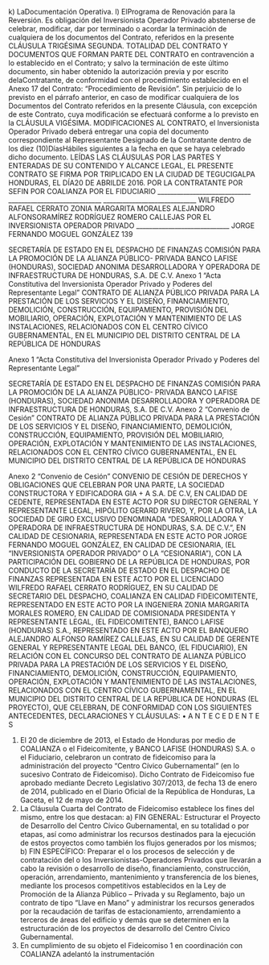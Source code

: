 k) LaDocumentación Operativa.
l) ElPrograma de Renovación para la Reversión.
Es obligación del Inversionista Operador Privado abstenerse de celebrar, modificar, dar por terminado o acordar la
terminación de cualquiera de los documentos del Contrato, referidos en la presente CLÁUSULA TRIGÉSIMA
SEGUNDA. TOTALIDAD DEL CONTRATO Y DOCUMENTOS QUE FORMAN PARTE DEL CONTRATO en
contravención a lo establecido en el Contrato; y salvo la terminación de este último documento, sin haber obtenido la
autorización previa y por escrito delaContratante, de conformidad con el procedimiento establecido en el Anexo 17 del
Contrato: “Procedimiento de Revisión”.
Sin perjuicio de lo previsto en el párrafo anterior, en caso de modificar cualquiera de los Documentos del Contrato
referidos en la presente Cláusula, con excepción de este Contrato, cuya modificación se efectuará conforme a lo
previsto en la CLÁUSULA VIGÉSIMA. MODIFICACIONES AL CONTRATO, el Inversionista Operador Privado deberá
entregar una copia del documento correspondiente al Representante Designado de la Contratante dentro de los diez
(10)DíasHábiles siguientes a la fecha en que se haya celebrado dicho documento.
LEÍDAS LAS CLÁUSULAS POR LAS PARTES Y ENTERADAS DE SU CONTENIDO Y ALCANCE LEGAL, EL
PRESENTE CONTRATO SE FIRMA POR TRIPLICADO EN LA CIUDAD DE TEGUCIGALPA HONDURAS, EL DÍA20
DE ABRILDE 2016.
POR LA CONTRATANTE
POR SEFIN POR COALIANZA POR EL FIDUCIARIO
\_\_\_\_\_\_\_\_\_\_\_\_\_\_\_\_\_\_\_\_\_\_\_\_\_\_\_\_\_ \_\_\_\_\_\_\_\_\_\_\_\_\_\_\_\_\_\_\_\_\_\_\_\_\_\_\_\_\_ \_\_\_\_\_\_\_\_\_\_\_\_\_\_\_\_\_\_\_\_\_\_\_\_\_\_\_\_\_
WILFREDO RAFAEL CERRATO ZONIA MARGARITA MORALES ALEJANDRO ALFONSORAMÍREZ
RODRÍGUEZ ROMERO CALLEJAS
POR EL INVERSIONISTA OPERADOR PRIVADO
\_\_\_\_\_\_\_\_\_\_\_\_\_\_\_\_\_\_\_\_\_\_\_\_\_\_\_\_\_
JORGE FERNANDO MOGUEL GONZÁLEZ
139

SECRETARÍA DE ESTADO EN EL DESPACHO DE
FINANZAS
COMISIÓN PARA LA PROMOCIÓN DE LA ALIANZA
PÚBLICO- PRIVADA
BANCO LAFISE (HONDURAS), SOCIEDAD ANONIMA
DESARROLLADORA Y OPERADORA DE
INFRAESTRUCTURA DE HONDURAS, S.A. DE C.V.
Anexo 1
“Acta Constitutiva del Inversionista Operador Privado y Poderes del
Representante Legal”
CONTRATO DE ALIANZA PÚBLICO PRIVADA PARA LA PRESTACIÓN DE LOS SERVICIOS Y EL
DISEÑO, FINANCIAMIENTO, DEMOLICIÓN, CONSTRUCCIÓN, EQUIPAMIENTO, PROVISIÓN DEL
MOBILIARIO, OPERACIÓN, EXPLOTACIÓN Y MANTENIMIENTO DE LAS INSTALACIONES,
RELACIONADOS CON EL CENTRO CÍVICO GUBERNAMENTAL, EN EL MUNICIPIO DEL DISTRITO
CENTRAL DE LA REPÚBLICA DE HONDURAS

Anexo 1
“Acta Constitutiva del Inversionista Operador Privado y Poderes del
Representante Legal”

SECRETARÍA DE ESTADO EN EL DESPACHO DE
FINANZAS
COMISIÓN PARA LA PROMOCIÓN DE LA ALIANZA
PÚBLICO- PRIVADA
BANCO LAFISE (HONDURAS), SOCIEDAD ANONIMA
DESARROLLADORA Y OPERADORA DE
INFRAESTRUCTURA DE HONDURAS, S.A. DE C.V.
Anexo 2
“Convenio de Cesión”
CONTRATO DE ALIANZA PÚBLICO PRIVADA PARA LA PRESTACIÓN DE LOS SERVICIOS Y EL
DISEÑO, FINANCIAMIENTO, DEMOLICIÓN, CONSTRUCCIÓN, EQUIPAMIENTO, PROVISIÓN DEL
MOBILIARIO, OPERACIÓN, EXPLOTACIÓN Y MANTENIMIENTO DE LAS INSTALACIONES,
RELACIONADOS CON EL CENTRO CÍVICO GUBERNAMENTAL, EN EL MUNICIPIO DEL DISTRITO
CENTRAL DE LA REPÚBLICA DE HONDURAS

Anexo 2
“Convenio de Cesión”
CONVENIO DE CESIÓN DE DERECHOS Y OBLIGACIONES QUE CELEBRAN POR UNA PARTE, LA SOCIEDAD
CONSTRUCTORA Y EDIFICADORA GIA + A S.A. DE C.V, EN CALIDAD DE CEDENTE, REPRESENTADA EN ESTE
ACTO POR SU DIRECTOR GENERAL Y REPRESENTANTE LEGAL, HIPÓLITO GERARD RIVERO, Y, POR LA
OTRA, LA SOCIEDAD DE GIRO EXCLUSIVO DENOMINADA “DESARROLLADORA Y OPERADORA DE
INFRAESTRUCTURA DE HONDURAS, S.A. DE C.V.”, EN CALIDAD DE CESIONARIA, REPRESENTADA EN ESTE
ACTO POR JORGE FERNANDO MOGUEL GONZÁLEZ, EN CALIDAD DE CESIONARIA, (EL “INVERSIONISTA
OPERADOR PRIVADO” O LA “CESIONARIA”), CON LA PARTICIPACIÓN DEL GOBIERNO DE LA REPÚBLICA DE
HONDURAS, POR CONDUCTO DE LA SECRETARÍA DE ESTADO EN EL DESPACHO DE FINANZAS
REPRESENTADA EN ESTE ACTO POR EL LICENCIADO WILFREDO RAFAEL CERRATO RODRÍGUEZ, EN SU
CALIDAD DE SECRETARIO DEL DESPACHO, COALIANZA EN CALIDAD FIDEICOMITENTE, REPRESENTADO EN
ESTE ACTO POR LA INGENIERA ZONIA MARGARITA MORALES ROMERO, EN CALIDAD DE COMISIONADA
PRESIDENTA Y REPRESENTANTE LEGAL, (EL FIDEICOMITENTE), BANCO LAFISE (HONDURAS) S.A.,
REPRESENTADO EN ESTE ACTO POR EL BANQUERO ALEJANDRO ALFONSO RAMÍREZ CALLEJAS, EN SU
CALIDAD DE GERENTE GENERAL Y REPRESENTANTE LEGAL DEL BANCO, (EL FIDUCIARIO), EN RELACIÓN
CON EL CONCURSO DEL CONTRATO DE ALIANZA PÚBLICO PRIVADA PARA LA PRESTACIÓN DE LOS
SERVICIOS Y EL DISEÑO, FINANCIAMIENTO, DEMOLICIÓN, CONSTRUCCIÓN, EQUIPAMIENTO, OPERACIÓN,
EXPLOTACIÓN Y MANTENIMIENTO DE LAS INSTALACIONES, RELACIONADOS CON EL CENTRO CÍVICO
GUBERNAMENTAL, EN EL MUNICIPIO DEL DISTRITO CENTRAL DE LA REPÚBLICA DE HONDURAS (EL
PROYECTO), QUE CELEBRAN, DE CONFORMIDAD CON LOS SIGUIENTES ANTECEDENTES, DECLARACIONES
Y CLÁUSULAS:
• A N T E C E D E N T E S
1. El 20 de diciembre de 2013, el Estado de Honduras por medio de COALIANZA o el Fideicomitente, y BANCO
LAFISE (HONDURAS) S.A. o el Fiduciario, celebraron un contrato de fideicomiso para la administración del
proyecto “Centro Cívico Gubernamental” (en lo sucesivo Contrato de Fideicomiso). Dicho Contrato de
Fideicomiso fue aprobado mediante Decreto Legislativo 307/2013, de fecha 13 de enero de 2014, publicado en
el Diario Oficial de la República de Honduras, La Gaceta, el 12 de mayo de 2014.
2. La Cláusula Cuarta del Contrato de Fideicomiso establece los fines del mismo, entre los que destacan: a) FIN
GENERAL: Estructurar el Proyecto de Desarrollo del Centro Cívico Gubernamental, en su totalidad o por
etapas, así como administrar los recursos destinados para la ejecución de estos proyectos como también los
flujos generados por los mismos; b) FIN ESPECÍFICO: Preparar el o los procesos de selección y de
contratación del o los Inversionistas-Operadores Privados que llevarán a cabo la revisión o desarrollo de
diseño, financiamiento, construcción, operación, arrendamiento, mantenimiento y transferencia de los bienes,
mediante los procesos competitivos establecidos en la Ley de Promoción de la Alianza Público – Privada y su
Reglamento, bajo un contrato de tipo “Llave en Mano” y administrar los recursos generados por la recaudación
de tarifas de estacionamiento, arrendamiento a terceros de áreas del edificio y demás que se determinen en la
estructuración de los proyectos de desarrollo del Centro Cívico Gubernamental.
3. En cumplimiento de su objeto el Fideicomiso 1 en coordinación con COALIANZA adelantó la instrumentación
